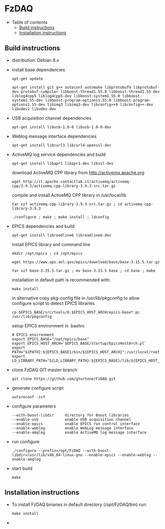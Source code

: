 FzDAQ
=====

- Table of contents
  * [Build instructions](#build-instructions)
  * [Installation instructions](#installation-instructions)

Build instructions
------------------

- distribution: Debian 8.x

- install base dependencies

  ```apt-get update```
  
  ```apt-get install git g++ autoconf automake libprotobuf9 libprotobuf-dev protobuf-compiler libboost-thread1.55.0 libboost-thread1.55-dev liblog4cpp5 liblog4cpp5-dev libboost-system1.55.0 libboost-system1.55-dev libboost-program-options1.55.0 libboost-program-options1.55-dev libzmq3 libzmq3-dev libconfig++9 libconfig++-dev libudev1 libudev-dev```
  
- USB acquisition channel dependencies

  ```apt-get install libusb-1.0-0 libusb-1.0-0-dev``` 

- Weblog message interface dependencies

  ```apt-get install libcurl3 libcurl4-openssl-dev```

- ActiveMQ log service dependencies and build

  ```apt-get install libapr1 libapr1-dev libssl-dev```

  download ActiveMQ CPP library from http://activemq.apache.org

    ```wget http://it.apache.contactlab.it/activemq/activemq-cpp/3.9.3/activemq-cpp-library-3.9.3-src.tar.gz```
  
  compile and install ActiveMQ CPP library in /usr/local/lib

    ```tar xzf activemq-cpp-library-3.9.3-src.tar.gz ; cd activemq-cpp-library-3.9.3```
  
    ```./configure ; make ; make install ; ldconfig```
  
- EPICS dependencies and build

  ```apt-get install libreadline6 libreadline6-dev```

  install EPICS library and command line

    ```mkdir /opt/epics ; cd /opt/epics```
  
    ```wget https://www.aps.anl.gov/epics/download/base/base-3.15.5.tar.gz```
  
    ```tar xzf base-3.15.5.tar.gz ; mv base-3.15.5 base ; cd base ; make```

  installation in default path is recommended with:

    ```make install```

  in alternative copy pkg-config file in /usr/lib/pkgconfig to allow configure script
  to detect EPICS libraries

    ```cp $EPICS_BASE/src/tools/O.$EPICS_HOST_ARCH/epics-base*.pc /usr/lib/pkgconfig```
  
  setup EPICS environment in .bashrc

    ```
    # EPICS environment
    export EPICS_BASE="/opt/epics/base"
    export EPICS_HOST_ARCH=`$EPICS_BASE/startup/EpicsHostArch.pl`
    export PATH="${PATH}:${EPICS_BASE}/bin/${EPICS_HOST_ARCH}":/usr/local/root/bin
    export LD_LIBRARY_PATH="${LD_LIBRARY_PATH}:${EPICS_BASE}/lib/${EPICS_HOST_ARCH}"
    ```

- clone FzDAQ GIT master branch

  ```git clone https://github.com/gtortone/FzDAQ.git```
  
- generate configure script

  ```autoreconf -ivf```

- configure parameters

  ```
  --with-boost-libdir	  directory for Boost libraries
  --enable-usb            enable USB acquisition channel
  --enable-epics          enable EPICS run control interface
  --enable-weblog         enable WebLog message interface
  --enable-amqlog         enable ActiveMQ log message interface
  ```

- run configure
  
  ```./configure --prefix=/opt/FzDAQ --with-boost-libdir=/usr/lib/x86_64-linux-gnu --enable-epics --enable-weblog --enable-amqlog```
  
- start build

  ``` make ```
  
Installation instructions
-------------------------

- To install FzDAQ binaries in default directory (/opt/FzDAQ/bin) run:

  ``` make install ```

- 
